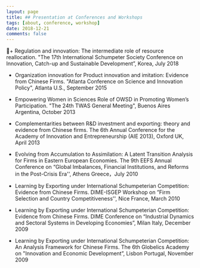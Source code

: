 ```yaml
---
layout: page
title: ## Presentation at Conferences and Workshops
tags: [about, conference, workshop]
date: 2018-12-21
comments: false
---
```


+ Regulation and innovation: The intermediate role of resource
reallocation. "The 17th International Schumpeter Society Conference on Innovation, Catch-up and Sustainable Development”, Korea, July 2018

+ Organization innovation for Product innovation and imitation: Evidence from Chinese Firms. "Atlanta Conference on Science and Innovation Policy", Atlanta U.S., September 2015

+ Empowering Women in Sciences Role of OWSD in Promoting Women’s Participation. "The 24th TWAS General Meeting", Buenos Aires Argentina, October 2013

+ Complementarities between R&D investment and exporting: theory and evidence from Chinese firms. The 6th Annual Conference for the Academy of Innovation and Entrepreneurship (AIE 2013), Oxford UK, April 2013

+ Evolving from Accumulation to Assimilation: A Latent Transition Analysis for Firms in Eastern European Economies. The 9th EEFS Annual Conference on “Global Imbalances, Financial Institutions, and Reforms in the Post-Crisis Era'', Athens Greece，July 2010

+ Learning by Exporting under International Schumpeterian Competition: Evidence from Chinese Firms. DIME-ISGEP Workshop on ”Firm Selection and Country Competitiveness'', Nice France, March 2010

+ Learning by Exporting under International Schumpeterian Competition: Evidence from Chinese Firms. DIME Conference on “Industrial Dynamics and Sectoral Systems in Developing Economies”, Milan Italy, December 2009

+ Learning by Exporting under International Schumpeterian Competition: An Analysis Framework for Chinese Firms. The 6th Globelics Academy on "Innovation and Economic Development”, Lisbon Portugal, November 2009
